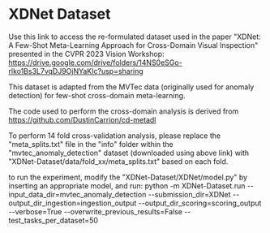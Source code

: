 # XDNet Dataset

Use this link to access the re-formulated dataset used in the paper "XDNet: A Few-Shot Meta-Learning Approach for Cross-Domain Visual Inspection" presented in the CVPR 2023 Vision Workshop: https://drive.google.com/drive/folders/14NS0eSGo-rlko1Bs3L7vqDJ9OjNYaKIc?usp=sharing

This dataset is adapted from the MVTec data (originally used for anomaly detection) for few-shot cross-domain meta-learning.

The code used to perform the cross-domain analysis is derived from https://github.com/DustinCarrion/cd-metadl 

To perform 14 fold cross-validation analysis, please replace the "meta_splits.txt" file in the "info" folder within the "mvtec_anomaly_detection" dataset (downloaded using above link) with "XDNet-Dataset/data/fold_xx/meta_splits.txt" based on each fold.


to run the experiment, modify the "XDNet-Dataset/XDNet/model.py" by inserting an appropriate model, and run:
python -m XDNet-Dataset.run --input_data_dir=mvtec_anomaly_detection --submission_dir=XDNet --output_dir_ingestion=ingestion_output --output_dir_scoring=scoring_output --verbose=True --overwrite_previous_results=False --test_tasks_per_dataset=50



